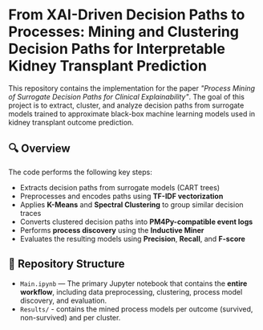# From XAI-Driven Decision Paths to Processes: Mining and Clustering Decision Paths for Interpretable Kidney Transplant Prediction

This repository contains the implementation for the paper _"Process Mining of Surrogate Decision Paths for Clinical Explainability"_. The goal of this project is to extract, cluster, and analyze decision paths from surrogate models trained to approximate black-box machine learning models used in kidney transplant outcome prediction.

## 🔍 Overview

The code performs the following key steps:
- Extracts decision paths from surrogate models (CART trees)
- Preprocesses and encodes paths using **TF-IDF vectorization**
- Applies **K-Means** and **Spectral Clustering** to group similar decision traces
- Converts clustered decision paths into **PM4Py-compatible event logs**
- Performs **process discovery** using the **Inductive Miner**
- Evaluates the resulting models using **Precision**, **Recall**, and **F-score**

## 📂 Repository Structure

- `Main.ipynb` — The primary Jupyter notebook that contains the **entire workflow**, including data preprocessing, clustering, process model discovery, and evaluation.
- `Results/` - contains the mined process models per outcome (survived, non-survived) and per cluster.